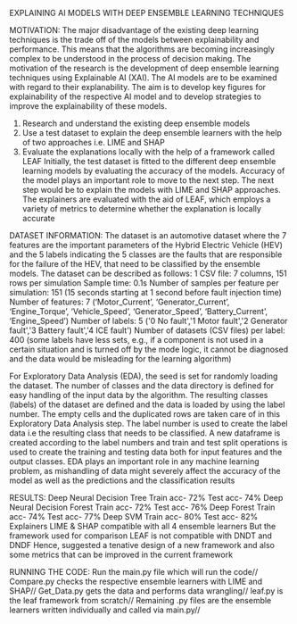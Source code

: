 EXPLAINING AI MODELS WITH DEEP ENSEMBLE LEARNING TECHNIQUES

MOTIVATION:
The major disadvantage of the existing deep learning techniques is the trade off 
of the models between explainability and performance. This means that the 
algorithms are becoming increasingly complex to be understood in the process 
of decision making. The motivation of the research is the development of deep 
ensemble learning techniques using Explainable AI (XAI). The AI models are to 
be examined with regard to their explanability. The aim is to develop key figures 
for explainability of the respective AI model and to develop strategies to 
improve the explainability of these models.
1. Research and understand the existing deep ensemble models
2. Use a test dataset to explain the deep ensemble learners with the help of 
two approaches i.e. LIME and SHAP
3. Evaluate the explanations locally with the help of a framework called LEAF
Initially, the test dataset is fitted to the different deep ensemble learning models 
by evaluating the accuracy of the models. Accuracy of the model plays an 
important role to move to the next step. The next step would be to explain the 
models with LIME and SHAP approaches. The explainers are evaluated with the 
aid of LEAF, which employs a variety of metrics to determine whether the 
explanation is locally accurate

DATASET INFORMATION:
The dataset is an automotive dataset where the 7 features are the 
important parameters of the Hybrid Electric Vehicle (HEV) and the 5 
labels indicating the 5 classes are the faults that are responsible for the 
failure of the HEV, that need to be classified by the ensemble models. The 
dataset can be described as follows:
1 CSV file: 7 columns, 151 rows per simulation
Sample time: 0.1s
Number of samples per feature per simulation: 151 (15 seconds starting 
at 1 second before fault injection time)
Number of features: 7 (‘Motor_Current’, ‘Generator_Current’, 
‘Engine_Torque’, ‘Vehicle_Speed’, ‘Generator_Speed’, ‘Battery_Current’, 
‘Engine_Speed’)
Number of labels: 5 ('0 No fault','1 Motor fault','2 Generator fault','3 
Battery fault','4 ICE fault')
Number of datasets (CSV files) per label: 400 (some labels have less sets, 
e.g., if a component is not used in a certain situation and is turned off by 
the mode logic, it cannot be diagnosed and the data would be misleading 
for the learning algorithm)

For Exploratory Data Analysis (EDA), the seed is set for randomly loading 
the dataset. The number of classes and the data directory is defined for 
easy handling of the input data by the algorithm. The resulting classes 
(labels) of the dataset are defined and the data is loaded by using the label 
number. The empty cells and the duplicated rows are taken care of in this 
Exploratory Data Analysis step. The label number is used to create the 
label data i.e the resulting class that needs to be classified. A new 
dataframe is created according to the label numbers and train and test 
split operations is used to create the training and testing data both for 
input features and the output classes. EDA plays an important role in any 
machine learning problem, as mishandling of data might severely affect 
the accuracy of the model as well as the predictions and the classification results

RESULTS:
Deep Neural Decision Tree Train acc- 72% Test acc- 74%
Deep Neural Decision Forest Train acc- 72% Test acc- 76%
Deep Forest Train acc- 74% Test acc- 77%
Deep SVM Train acc- 80% Test acc- 82%
Explainers LIME & SHAP compatible with all 4 ensemble learners
But the framework used for comparison LEAF is not compatible with DNDT and DNDF
Hence, suggested a tenative design of a new framework and also some metrics that can be improved in the current framework

RUNNING THE CODE:
Run the main.py file which will run the code//
Compare.py checks the respective ensemble learners with LIME and SHAP//
Get_Data.py gets the data and performs data wrangling//
leaf.py is the leaf framework from scratch//
Remaining .py files are the ensemble learners written individually and called via main.py//

